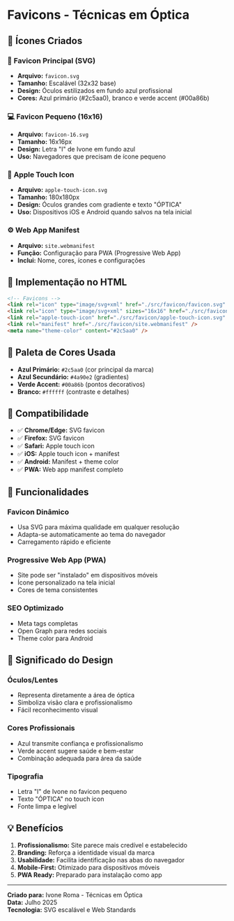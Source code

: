 # Favicons - Técnicas em Óptica

## 🎨 Ícones Criados

### 📱 **Favicon Principal (SVG)**
- **Arquivo:** `favicon.svg`
- **Tamanho:** Escalável (32x32 base)
- **Design:** Óculos estilizados em fundo azul profissional
- **Cores:** Azul primário (#2c5aa0), branco e verde accent (#00a86b)

### 💻 **Favicon Pequeno (16x16)**
- **Arquivo:** `favicon-16.svg`
- **Tamanho:** 16x16px
- **Design:** Letra "I" de Ivone em fundo azul
- **Uso:** Navegadores que precisam de ícone pequeno

### 📱 **Apple Touch Icon**
- **Arquivo:** `apple-touch-icon.svg`
- **Tamanho:** 180x180px
- **Design:** Óculos grandes com gradiente e texto "ÓPTICA"
- **Uso:** Dispositivos iOS e Android quando salvos na tela inicial

### ⚙️ **Web App Manifest**
- **Arquivo:** `site.webmanifest`
- **Função:** Configuração para PWA (Progressive Web App)
- **Inclui:** Nome, cores, ícones e configurações

## 🔧 **Implementação no HTML**

```html
<!-- Favicons -->
<link rel="icon" type="image/svg+xml" href="./src/favicon/favicon.svg" />
<link rel="icon" type="image/svg+xml" sizes="16x16" href="./src/favicon/favicon-16.svg" />
<link rel="apple-touch-icon" href="./src/favicon/apple-touch-icon.svg" />
<link rel="manifest" href="./src/favicon/site.webmanifest" />
<meta name="theme-color" content="#2c5aa0" />
```

## 🎨 **Paleta de Cores Usada**

- **Azul Primário:** `#2c5aa0` (cor principal da marca)
- **Azul Secundário:** `#4a90e2` (gradientes)
- **Verde Accent:** `#00a86b` (pontos decorativos)
- **Branco:** `#ffffff` (contraste e detalhes)

## 📱 **Compatibilidade**

- ✅ **Chrome/Edge:** SVG favicon
- ✅ **Firefox:** SVG favicon
- ✅ **Safari:** Apple touch icon
- ✅ **iOS:** Apple touch icon + manifest
- ✅ **Android:** Manifest + theme color
- ✅ **PWA:** Web app manifest completo

## 🚀 **Funcionalidades**

### **Favicon Dinâmico**
- Usa SVG para máxima qualidade em qualquer resolução
- Adapta-se automaticamente ao tema do navegador
- Carregamento rápido e eficiente

### **Progressive Web App (PWA)**
- Site pode ser "instalado" em dispositivos móveis
- Ícone personalizado na tela inicial
- Cores de tema consistentes

### **SEO Optimizado**
- Meta tags completas
- Open Graph para redes sociais
- Theme color para Android

## 🎯 **Significado do Design**

### **Óculos/Lentes**
- Representa diretamente a área de óptica
- Simboliza visão clara e profissionalismo
- Fácil reconhecimento visual

### **Cores Profissionais**
- Azul transmite confiança e profissionalismo
- Verde accent sugere saúde e bem-estar
- Combinação adequada para área da saúde

### **Tipografia**
- Letra "I" de Ivone no favicon pequeno
- Texto "ÓPTICA" no touch icon
- Fonte limpa e legível

## 💡 **Benefícios**

1. **Profissionalismo:** Site parece mais credível e estabelecido
2. **Branding:** Reforça a identidade visual da marca
3. **Usabilidade:** Facilita identificação nas abas do navegador
4. **Mobile-First:** Otimizado para dispositivos móveis
5. **PWA Ready:** Preparado para instalação como app

---

**Criado para:** Ivone Roma - Técnicas em Óptica  
**Data:** Julho 2025  
**Tecnologia:** SVG escalável e Web Standards
